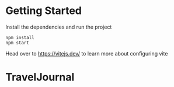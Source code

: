 # Getting Started
Install the dependencies and run the project
```
npm install
npm start
```

Head over to https://vitejs.dev/ to learn more about configuring vite
# TravelJournal
